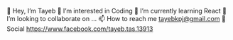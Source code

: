 👋 Hey, I’m Tayeb
👀 I’m interested in Coding
🌱 I’m currently learning React
💞️ I’m looking to collaborate on ...
📫 How to reach me tayebkpj@gmail.com
💬 Social https://www.facebook.com/tayeb.tas.13913

<!---
Tayeb-Ahmed-TAS/Tayeb-Ahmed-TAS is a ✨ special ✨ repository because its `README.md` (this file) appears on your GitHub profile.
You can click the Preview link to take a look at your changes.
--->

